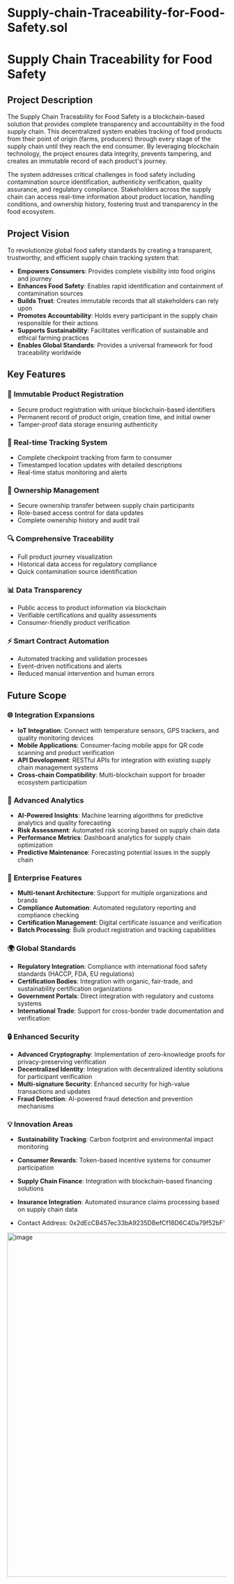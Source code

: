# Supply-chain-Traceability-for-Food-Safety.sol
# Supply Chain Traceability for Food Safety

## Project Description

The Supply Chain Traceability for Food Safety is a blockchain-based solution that provides complete transparency and accountability in the food supply chain. This decentralized system enables tracking of food products from their point of origin (farms, producers) through every stage of the supply chain until they reach the end consumer. By leveraging blockchain technology, the project ensures data integrity, prevents tampering, and creates an immutable record of each product's journey.

The system addresses critical challenges in food safety including contamination source identification, authenticity verification, quality assurance, and regulatory compliance. Stakeholders across the supply chain can access real-time information about product location, handling conditions, and ownership history, fostering trust and transparency in the food ecosystem.

## Project Vision

To revolutionize global food safety standards by creating a transparent, trustworthy, and efficient supply chain tracking system that:

- **Empowers Consumers**: Provides complete visibility into food origins and journey
- **Enhances Food Safety**: Enables rapid identification and containment of contamination sources
- **Builds Trust**: Creates immutable records that all stakeholders can rely upon
- **Promotes Accountability**: Holds every participant in the supply chain responsible for their actions
- **Supports Sustainability**: Facilitates verification of sustainable and ethical farming practices
- **Enables Global Standards**: Provides a universal framework for food traceability worldwide

## Key Features

### 🔐 **Immutable Product Registration**
- Secure product registration with unique blockchain-based identifiers
- Permanent record of product origin, creation time, and initial owner
- Tamper-proof data storage ensuring authenticity

### 📍 **Real-time Tracking System**
- Complete checkpoint tracking from farm to consumer
- Timestamped location updates with detailed descriptions
- Real-time status monitoring and alerts

### 👥 **Ownership Management**
- Secure ownership transfer between supply chain participants
- Role-based access control for data updates
- Complete ownership history and audit trail

### 🔍 **Comprehensive Traceability**
- Full product journey visualization
- Historical data access for regulatory compliance
- Quick contamination source identification

### 📊 **Data Transparency**
- Public access to product information via blockchain
- Verifiable certifications and quality assessments
- Consumer-friendly product verification

### ⚡ **Smart Contract Automation**
- Automated tracking and validation processes
- Event-driven notifications and alerts
- Reduced manual intervention and human errors

## Future Scope

### 🌐 **Integration Expansions**
- **IoT Integration**: Connect with temperature sensors, GPS trackers, and quality monitoring devices
- **Mobile Applications**: Consumer-facing mobile apps for QR code scanning and product verification
- **API Development**: RESTful APIs for integration with existing supply chain management systems
- **Cross-chain Compatibility**: Multi-blockchain support for broader ecosystem participation

### 🧠 **Advanced Analytics**
- **AI-Powered Insights**: Machine learning algorithms for predictive analytics and quality forecasting
- **Risk Assessment**: Automated risk scoring based on supply chain data
- **Performance Metrics**: Dashboard analytics for supply chain optimization
- **Predictive Maintenance**: Forecasting potential issues in the supply chain

### 🏢 **Enterprise Features**
- **Multi-tenant Architecture**: Support for multiple organizations and brands
- **Compliance Automation**: Automated regulatory reporting and compliance checking
- **Certification Management**: Digital certificate issuance and verification
- **Batch Processing**: Bulk product registration and tracking capabilities

### 🌍 **Global Standards**
- **Regulatory Integration**: Compliance with international food safety standards (HACCP, FDA, EU regulations)
- **Certification Bodies**: Integration with organic, fair-trade, and sustainability certification organizations
- **Government Portals**: Direct integration with regulatory and customs systems
- **International Trade**: Support for cross-border trade documentation and verification

### 🔒 **Enhanced Security**
- **Advanced Cryptography**: Implementation of zero-knowledge proofs for privacy-preserving verification
- **Decentralized Identity**: Integration with decentralized identity solutions for participant verification
- **Multi-signature Security**: Enhanced security for high-value transactions and updates
- **Fraud Detection**: AI-powered fraud detection and prevention mechanisms

### 💡 **Innovation Areas**
- **Sustainability Tracking**: Carbon footprint and environmental impact monitoring
- **Consumer Rewards**: Token-based incentive systems for consumer participation
- **Supply Chain Finance**: Integration with blockchain-based financing solutions
- **Insurance Integration**: Automated insurance claims processing based on supply chain data

- Contact Address: 0x2dEcCB457ec33bA9235DBefCf18D6C4Da79f52bF'
<img width="1750" height="791" alt="image" src="https://github.com/user-attachments/assets/8d8e6f22-7868-4bcc-b794-ac8212b75782" />

